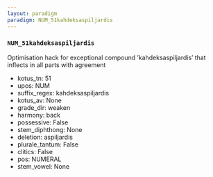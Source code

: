 ```yaml
---
layout: paradigm
paradigm: NUM_51kahdeksaspiljardis
---
```

### ` NUM_51kahdeksaspiljardis `

Optimisation hack for exceptional compound ’kahdeksaspiljardis’ that inflects in all parts with agreement
* kotus_tn: 51
* upos: NUM
* suffix_regex: kahdeksaspiljardis
* kotus_av: None
* grade_dir: weaken
* harmony: back
* possessive: False
* stem_diphthong: None
* deletion: aspiljardis
* plurale_tantum: False
* clitics: False
* pos: NUMERAL
* stem_vowel: None
